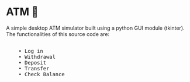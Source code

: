 <h1> ATM 🏧 </h1>
<p1>A simple desktop ATM simulator built using a
python GUI module (tkinter).</p1>
<p2> The functionalities of this source code are:
<pre></b></em>
    • Log in
    • Withdrawal
    • Deposit
    • Transfer 
    • Check Balance 
</em></b></pre>
</p2>
